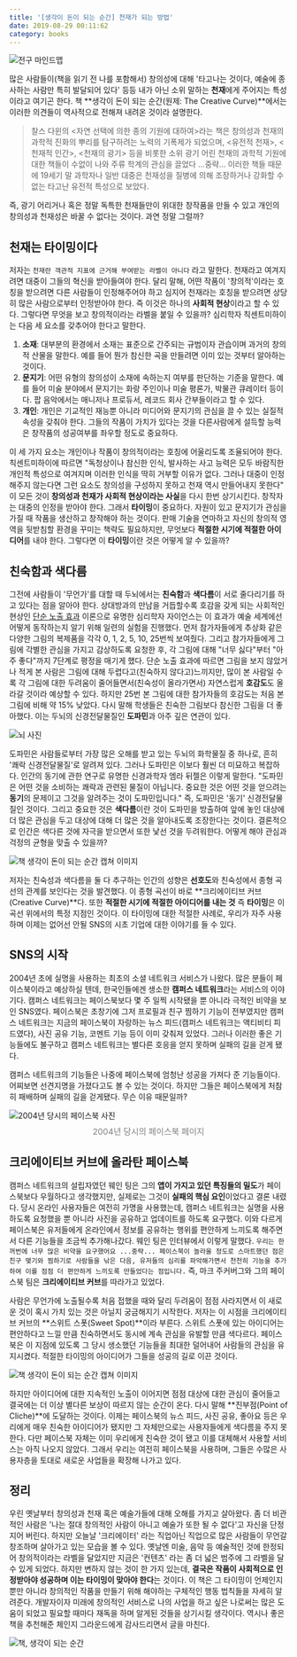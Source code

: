 ```yaml
---
title: '[생각이 돈이 되는 순간] 천재가 되는 방법'
date: 2019-08-29 00:11:62
category: books
---
```


<p><img src="./bulb-mindmap.jpg" alt="전구 마인드맵" /></p>

많은 사람들이(책을 읽기 전 나를 포함해서) 창의성에 대해 '타고나는 것이다, 예술에 종사하는 사람만 특히 발달되어 있다' 등등 내가 아닌 소위 말하는 **천재**에게 주어지는 특성이라고 여기곤 한다. 책 **생각이 돈이 되는 순간(원제: The Creative Curve)**에서는 이러한 의견들이 역사적으로 전해져 내려온 것이라 설명한다. 
> 찰스 다윈의 <자연 선택에 의한 종의 기원에 대하여>라는 책은 창의성과 천재의 과학적 진화의 뿌리를 탐구하려는 노력의 기폭제가 되었으며, <유전적 천재>, <천재적 인간>, <천재의 광기> 등을 비롯한 소위 광기 어린 천재의 과학적 기원에 대한 책들이 수없이 나와 주류 학계의 관심을 끌었다 ...중략... 이러한 책들 때문에 19세기 말 과학자나 일반 대중은 천재성을 질병에 의해 조장하거나 강화할 수 없는 타고난 유전적 특성으로 보았다.

즉, 광기 어리거나 혹은 정말 독특한 천재들만이 위대한 창작품을 만들 수 있고 개인의 창의성과 천재성은 바꿀 수 없다는 것이다. 과연 정말 그럴까?

## 천재는 타이밍이다
저자는 `천재란 객관적 지표에 근거해 부여받는 라벨이 아니다` 라고 말한다. 천재라고 여겨지려면 대중이 그들의 혁신을 받아들여야 한다. 달리 말해, 어떤 작품이 '창의적'이라는 호칭을 받으려면 다른 사람들이 인정해주어야 하고 심지어 천재라는 호칭을 받으려면 상당히 많은 사람으로부터 인정받아야 한다. 즉 이것은 하나의 **사회적 현상**이라고 할 수 있다. 그렇다면 무엇을 보고 창의적이라는 라벨을 붙일 수 있을까? 심리학자 칙센트미하이는 다음 세 요소를 갖추어야 한다고 말한다.
1. **소재**: 대부분의 환경에서 소재는 표준으로 간주되는 규범이자 관습이며 과거의 창의적 산물을 말한다. 예를 들어 뭔가 참신한 곡을 만들려면 이미 있는 것부터 알아하는 것이다. 
2. **문지기**: 어떤 유형의 창의성이 소재에 속하는지 여부를 판단하는 기준을 말한다. 예를 들어 미술 분야에서 문지기는 화랑 주인이나 미술 평론가, 박물관 큐레이터 등이다. 팝 음악에서는 매니저나 프로듀서, 레코드 회사 간부들이라고 할 수 있다.
3. **개인**: 개인은 기교적인 재능뿐 아니라 미디어와 문지기의 관심을 끌 수 있는 실질적 속성을 갖춰야 한다. 그들의 작품이 가치가 있다는 것을 다른사람에게 설득할 능력은 창작품의 성공여부를 좌우할 정도로 중요하다.

이 세 가지 요소는 개인이나 작품이 창의적이라는 호칭에 어울리도록 조율되어야 한다. 칙센트미하이에 따르면 "독청상이나 참신한 인식, 발사하는 사고 능력은 모두 바람직한 개인적 특성으로 여겨지며 이러한 인식을 딱히 거부할 이유가 없다. 그러나 대중이 인정해주지 않는다면 그런 요소도 창의성을 구성하지 못하고 천재 역시 만들어내지 못한다" 이 모든 것이 **창의성과 천재가 사회적 현상이라는 사실**을 다시 한번 상기시킨다. 창작자는 대중의 인정을 받아야 한다. 그래서 **타이밍**이 중요하다. 자원이 있고 문지기가 관심을 가질 때 작품을 생산하고 창작해야 하는 것이다. 판매 기술을 연마하고 자신의 창의적 영역을 뒷받침할 환경을 꾸미는 책략도 필요하지만, 무엇보다 **적절한 시기에 적절한 아이디어**를 내야 한다. 그렇다면 이 **타이밍**이란 것은 어떻게 알 수 있을까?

## 친숙함과 색다름
그전에 사람들이 '무언가'를 대할 때 두뇌에서는 **친숙함**과 **색다름**이 서로 줄다리기를 하고 있다는 점을 알아야 한다. 상대방과의 만남을 거듭할수록 호감을 갖게 되는 사회적인 현상인 <a href="https://ko.wikipedia.org/wiki/%EB%85%B8%EC%B6%9C_%ED%9A%A8%EA%B3%BC" target="_blank">단순 노출 효과</a> 이론으로 유명한 심리학자 자이언스는 이 효과가 예술 세계에선 어떻게 동작하는지 알기 위해 일련의 실험을 진행했다. 먼저 참가자들에게 추상화 같은 다양한 그림의 복제품을 각각 0, 1, 2, 5, 10, 25번씩 보여줬다. 그리고 참가자들에게 그림에 각별한 관심을 가지고 감상하도록 요청한 후, 각 그림에 대해 "너무 싫다"부터 "아주 좋다"까지 7단계로 평정을 매기게 했다. 단순 노출 효과에 따르면 그림을 보지 않았거나 적게 본 사람은 그림에 대해 두렵다고(친숙하지 않다고)느끼지만, 많이 본 사람일 수록 각 그림에 대한 두려움이 줄어들면서(친숙성이 올라가면서) 자연스럽게 **호감도**도 올라갈 것이라 예상할 수 있다. 하지만 25번 본 그림에 대한 참가자들의 호감도는 처음 본 그림에 비해 약 15% 낮았다. 다시 말해 학생들은 친숙한 그림보다 참신한 그림을 더 좋아했다. 이는 두뇌의 신경전달물질인 **도파민**과 아주 깊은 연관이 있다. 

<p><img src="./brain.jpg" alt="뇌 사진" /></p>

도파민은 사람들로부터 가장 많은 오해를 받고 있는 두뇌의 화학물질 중 하나로, 흔히 '쾌락 신경전달물질'로 알려져 있다. 그러나 도파민은 이보다 훨씬 더 미묘하고 복잡하다.
인간의 동기에 관한 연구로 유명한 신경과학자 엠라 뒤젤은 이렇게 말한다. "도파민은 어떤 것을 소비하는 쾌락과 관련된 물질이 아닙니다. 중요한 것은 어떤 것을 얻으려는 **동기**의 문제이고 그것을 알려주는 것이 도파민입니다." 즉, 도파민은 '동기' 신경전달물질인 것이다. 그리고 중요한 것은 **색다름**이란 것이 도파민을 방출하여 앞에 놓인 대상에 더 많은 관심을 두고 대상에 대해 더 많은 것을 알아내도록 조장한다는 것이다. 결론적으로 인간은 색다른 것에 자극을 받으면서 또한 낯선 것을 두려워한다. 어떻게 해야 관심과 걱정의 균형을 맞출 수 있을까?

<p><img src="./capture-img1-in-a-book.jpeg" alt="책 생각이 돈이 되는 순간 캡쳐 이미지" /></p>

저자는 친숙성과 색다름을 둘 다 추구하는 인간의 성향은 **선호도**와 친숙성에서 종형 곡선의 관계를 보인다는 것을 발견했다. 이 종형 곡선이 바로 **크리에이티브 커브(Creative Curve)**다. 또한 **적절한 시기에 적절한 아이디어를 내는 것** 즉 **타이밍**은 이 곡선 위에서의 특정 지점인 것이다. 이 타이밍에 대한 적절한 사례로, 우리가 자주 사용하며 이제는 없어선 안될 SNS의 시초 기업에 대한 이야기를 들 수 있다.

## SNS의 시작
2004년 초에 실명을 사용하는 최초의 소셜 네트워크 서비스가 나왔다. 
많은 분들이 페이스북이라고 예상하실 텐데, 한국인들에겐 생소한 **캠퍼스 네트워크**라는 서비스의 이야기다. 캠퍼스 네트워크는 페이스북보다 몇 주 일찍 시작됐을 뿐 아니라 극적인 비약을 보인 SNS였다. 페이스북은 초창기에 그저 프로필과 친구 찜하기 기능이 전부였지만 캠퍼스 네트워크는 지금의 페이스북이 자랑하는 뉴스 피드(캠퍼스 네트워크는 액티비티 피드였다), 사진 공유 기능, 코멘트 기능 등이 이미 갖춰져 있었다. 그러나 이러한 좋은 기능들에도 불구하고 캠퍼스 네트워크는 별다른 호응을 얻지 못하며 실패의 길을 걷게 됐다.

캠퍼스 네트워크의 기능들은 나중에 페이스북에 엄청난 성공을 가져다 준 기능들이다. 어찌보면 선견지명을 가졌다고도 볼 수 있는 것이다. 하지만 그들은 페이스북에게 처참히 패배하며 실패의 길을 걷게됐다. 무슨 이유 때문일까?

<img src="./2004-Facebook.jpg" alt="2004년 당시의 페이스북 사진" />
<p style="font-size: 15px; margin-top: 8px; text-align: center; color: gray;">2004년 당시의 페이스북 페이지</p>

## 크리에이티브 커브에 올라탄 페이스북
캠퍼스 네트워크의 설립자였던 웨인 팅은 그의 **앱이 가지고 있던 특징들의 밀도**가 페이스북보다 우월하다고 생각했지만, 실제로는 그것이 **실패의 핵심 요인**이었다고 결론 내렸다. 당시 온라인 사용자들은 여전히 가명을 사용했는데, 캠퍼스 네트워크는 실명을 사용하도록 요청했을 뿐 아니라 사진을 공유하고 업데이트를 하도록 요구했다. 이와 다르게 페이스북은 유저들에게 온라인에서 정보를 공유하는 행위를 편안하게 느끼도록 해주면서 다른 기능들을 조금씩 추가해나갔다. 웨인 팅은 인터뷰에서 이렇게 말했다. `우리는 한꺼번에 너무 많은 비약을 요구했어요 ...중략... 페이스북이 놀라울 정도로 스마트했던 점은 친구 맺기와 찜하기로 사람들을 낚은 다음, 유저들의 심리를 파악해가면서 천천히 기능을 추가하여 이를 점점 더 편안하게 느끼도록 만들었다는 점입니다.` 즉, 마크 주커버그와 그의 페이스북 팀은 **크리에이티브 커브**를 따라가고 있었다.

사람은 무언가에 노출될수록 처음 접했을 때와 달리 두려움이 점점 사라지면서 이 새로운 것이 혹시 가치 있는 것은 아닐지 궁금해지기 시작한다. 저자는 이 시점을 크리에이티브 커브의 **스위트 스폿(Sweet Spot)**이라 부른다. 스위트 스폿에 있는 아이디어는 편안하다고 느낄 만큼 친숙하면서도 동시에 계속 관심을 유발할 만큼 색다르다. 페이스북은 이 지점에 있도록 그 당시 생소했던 기능들을 최대한 덜어내어 사람들의 관심을 유지시켰다. 적절한 타이밍의 아이디어가 그들을 성공의 길로 이끈 것이다.

<p><img src="./capture-img2-in-a-book.jpeg" alt="책 생각이 돈이 되는 순간 캡쳐 이미지" /></p>

하지만 아이디어에 대한 지속적인 노출이 이어지면 점점 대상에 대한 관심이 줄어들고 결국에는 더 이상 별다른 보상이 따르지 않는 순간이 온다. 다시 말해 **진부점(Point of Cliche)**에 도달하는 것이다. 이제는 페이스북의 뉴스 피드, 사진 공유, 좋아요 등은 우리에게 매우 친숙한 아이디어가 됐지만 그 자체만으로는 사용자들에게 색다름을 주지 못한다. 다만 페이스북 자체는 이미 우리에게 친숙한 것이 됐고 이를 대체해서 사용할 서비스는 아직 나오지 않았다. 그래서 우리는 여전히 페이스북을 사용하며, 그들은 수많은 사용자층을 토대로 새로운 사업들을 확장해 나가고 있다.

## 정리
우린 옛날부터 창의성과 천재 혹은 예술가들에 대해 오해를 가지고 살아왔다. 좀 더 비관적인 사람은 '나는 절대 창의적인 사람이 아니고 예술가 또한 될 수 없다'고 자신을 단정지어 버린다. 하지만 오늘날 '크리에이터' 라는 직업아닌 직업으로 많은 사람들이 무언갈 창조하며 살아가고 있는 모습을 볼 수 있다. 옛날엔 미술, 음악 등 예술적인 것에 한정되어 창의적이라는 라벨을 달았지만 지금은 '컨텐츠' 라는 좀 더 넓은 범주에 그 라벨을 달 수 있게 되었다. 하지만 변하지 않는 것이 한 가지 있는데, **결국은 작품이 사회적으로 인정받아야 성공하며 이는 타이밍이 맞아야 한다**는 것이다. 이 책은 그 타이밍이 언제인지 뿐만 아니라 창의적인 작품을 만들기 위해 해야하는 구체적인 행동 법칙들을 자세히 알려준다. 개발자이자 미래에 창의적인 서비스로 나의 사업을 하고 싶은 나로써는 많은 도움이 되었고 필요할 때마다 재독을 하며 알게된 것들을 상기시킬 생각이다. 역시나 좋은 책을 추천해준 체인지 그라운드에게 감사드리면서 글을 마친다.

<img src="./book-the-creative-curve.jpeg" alt="책, 생각이 되는 순간"/>